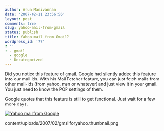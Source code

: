 ```yaml
---
author: Arun Manivannan
date: '2007-02-11 23:56:56'
layout: post
comments: true
slug: yahoo-mail-from-gmail
status: publish
title: Yahoo mail from Gmail?
wordpress_id: '77'
? ''
: - gmail
  - google
  - Uncategorized
---
```


Did you notice this feature of gmail. Google had silently added this feature
into our mail ids. With his Mail Fetcher feature, you can just fetch mails
from other mail-ids (from yahoo, msn or whatever) and just view it in your
gmail. You just need to know the POP settings of them.

Google quotes that this feature is still to get functional. Just wait for a
few more days.

[![Yahoo mail from Google][1]][2]

   [1]: http://www.arunma.com/wp-
content/uploads/2007/02/gmailforyahoo.thumbnail.png

   [2]: http://www.arunma.com/wp-content/uploads/2007/02/gmailforyahoo.png
(Yahoo mail from Google)

